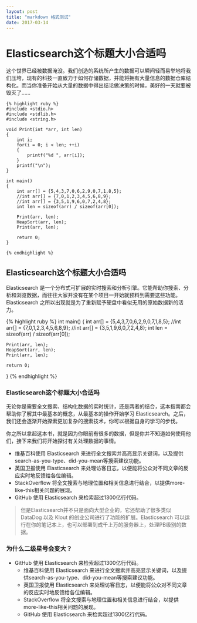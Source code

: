 ```yaml
---
layout: post
title: "markdown 格式测试"
date: 2017-03-14
---
```


# Elasticsearch这个标题大小合适吗
这个世界已经被数据淹没。我们创造的系统所产生的数据可以瞬间轻而易举地将我们压垮，现有的科技一直致力于如何存储数据，并能将拥有大量信息的数据仓库结构化。而当你准备开始从大量的数据中得出结论做决策的时候，美好的一天就要被毁灭了……

	{% highlight ruby %}
	#include <stdio.h>	
	#include <stdlib.h>
	#include <string.h>	
	
	void Print(int *arr, int len)
    {
        int i;
        for(i = 0; i < len; ++i)
        {
            printf("%d ", arr[i]);
        }
        printf("\n");
    }
	
    int main()
    {
        int arr[] = {5,4,3,7,0,6,2,9,0,7,1,8,5};
        //int arr[] = {7,0,1,2,3,4,5,6,8,9};
        //int arr[] = {3,5,1,9,6,0,7,2,4,8};
        int len = sizeof(arr) / sizeof(arr[0]);

        Print(arr, len);
        HeapSort(arr, len);
        Print(arr, len);

        return 0;
    }

	{% endhighlight %}

## Elasticsearch这个标题大小合适吗
Elasticsearch 是一个分布式可扩展的实时搜索和分析引擎。它能帮助你搜索、分析和浏览数据，而往往大家并没有在某个项目一开始就预料到需要这些功能。Elasticsearch 之所以出现就是为了重新赋予硬盘中看似无用的原始数据新的活力。

{% highlight ruby %}
int main()
{
    int arr[] = {5,4,3,7,0,6,2,9,0,7,1,8,5};
    //int arr[] = {7,0,1,2,3,4,5,6,8,9};
    //int arr[] = {3,5,1,9,6,0,7,2,4,8};
    int len = sizeof(arr) / sizeof(arr[0]);

    Print(arr, len);
    HeapSort(arr, len);
    Print(arr, len);

    return 0;
}
{% endhighlight %}

### Elasticsearch这个标题大小合适吗
无论你是需要全文搜索、结构化数据的实时统计，还是两者的结合，这本指南都会帮助你了解其中最基本的概念，从最基本的操作开始学习 Elasticsearch。之后，我们还会逐渐开始探索更加复杂的搜索技术，你可以根据自身的学习的步伐。

你之所以拿起这本书，就是因为你眼前有很多的数据，但是你并不知道如何使用他们，接下来我们将开始探讨有关处理数据的事情。

* 维基百科使用 Elasticsearch 来进行全文搜索并高亮显示关键词，以及提供search-as-you-type、did-you-mean等搜索建议功能。
* 英国卫报使用 Elasticsearch 来处理访客日志，以便能将公众对不同文章的反应实时地反馈给各位编辑。
* StackOverflow 将全文搜索与地理位置和相关信息进行结合，以提供more-like-this相关问题的展现。
* GitHub 使用 Elasticsearch 来检索超过1300亿行代码。

> 但是Elasticsearch并不只是面向大型企业的，它还帮助了很多类似 DataDog 以及 Klout 的创业公司进行了功能的扩展。Elasticsearch 可以运行在你的笔记本上，也可以部署到成千上万的服务器上，处理PB级别的数据。


### 为什么二级星号会变大？
* GitHub 使用 Elasticsearch 来检索超过1300亿行代码。
	* 维基百科使用 Elasticsearch 来进行全文搜索并高亮显示关键词，以及提供search-as-you-type、did-you-mean等搜索建议功能。
	* 英国卫报使用 Elasticsearch 来处理访客日志，以便能将公众对不同文章的反应实时地反馈给各位编辑。
	* StackOverflow 将全文搜索与地理位置和相关信息进行结合，以提供more-like-this相关问题的展现。
	* GitHub 使用 Elasticsearch 来检索超过1300亿行代码。

